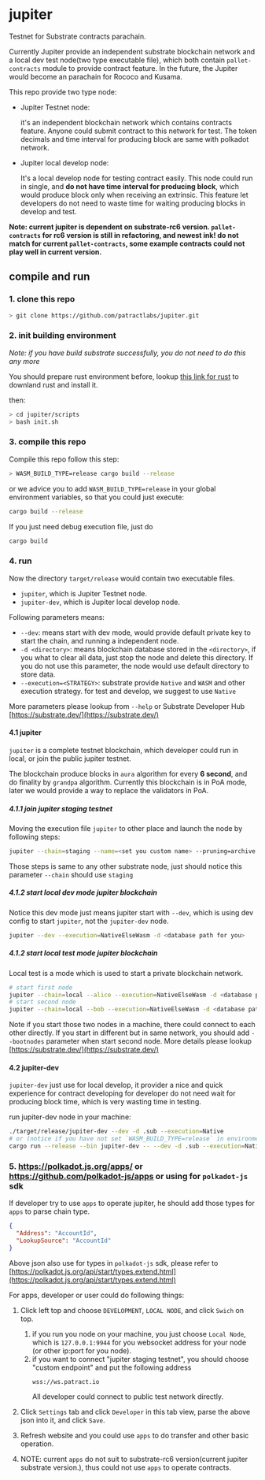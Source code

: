 # jupiter
Testnet for Substrate contracts parachain.

Currently Jupiter provide an independent substrate blockchain network and a local dev test node(two type executable file), 
which both contain `pallet-contracts` module to provide contract feature. In the future, the Jupiter would become an
parachain for Rococo and Kusama.  

This repo provide two type node:
* Jupiter Testnet node:
 
    it's an independent blockchain network which contains contracts feature. Anyone could submit 
    contract to this network for test. The token decimals and time interval for producing block are
    same with polkadot network.
    
* Jupiter local develop node: 
    
    It's a local develop node for testing contract easily. This node could run in single, and **do not have time interval
    for producing block**, which would produce block only when receiving an extrinsic. This feature let developers do not 
    need to waste time for waiting producing blocks in develop and test.
    
**Note: current jupiter is dependent on substrate-rc6 version. `pallet-contracts` for rc6 version is still in refactoring, 
and newest ink! do not match for current `pallet-contracts`, some example contracts could not play well in current version.**
    
## compile and run
### 1. clone this repo
```bash
> git clone https://github.com/patractlabs/jupiter.git
```

### 2. init building environment
*Note: if you have build substrate successfully, you do not need to do this any more*

You should prepare rust environment before, lookup [this link for rust](https://www.rust-lang.org/learn/get-started) to
downland rust and install it.
 
then:
```bash
> cd jupiter/scripts
> bash init.sh
```

### 3. compile this repo
Compile this repo follow this step:
```bash
> WASM_BUILD_TYPE=release cargo build --release
```
or we advice you to add `WASM_BUILD_TYPE=release` in your global environment variables, so that you could just execute:
```bash
cargo build --release
```

If you just need debug execution file, just do
```bash
cargo build
```

### 4. run
Now the directory `target/release` would contain two executable files.
* `jupiter`, which is Jupiter Testnet node.
* `jupiter-dev`, which is Jupiter local develop node.

Following parameters means:
* `--dev`: means start with dev mode, would provide default private key to start the chain, and running a independent node.
* `-d <directory>`: means blockchain database stored in the `<directory>`, if you what to clear all data, just stop the
node and delete this directory. If you do not use this parameter, the node would use default directory to store data.
* `--execution=<STRATEGY>`: substrate provide `Native` and `WASM` and other execution strategy. for test and develop, 
we suggest to use `Native`  

More parameters please lookup from `--help` or Substrate Developer Hub [https://substrate.dev/](https://substrate.dev/)

#### 4.1 jupiter
`jupiter` is a complete testnet blockchain, which developer could run in local, or join the public jupiter testnet.

The blockchain produce blocks in `aura` algorithm for every **6 second**, and do finality by `grandpa` algorithm. Currently
this blockchain is in PoA mode, later we would provide a way to replace the validators in PoA.

##### 4.1.1 join jupiter staging testnet
Moving the execution file `jupiter` to other place and launch the node by following steps:
```bash
jupiter --chain=staging --name=<set you custom name> --pruning=archive --execution=NativeElseWasm
```
Those steps is same to any other substrate node, just should notice this parameter `--chain` should use `staging`

##### 4.1.2 start local dev mode jupiter blockchain
Notice this dev mode just means jupiter start with `--dev`, which is using dev config to start `jupiter`, not the 
`jupiter-dev` node.
```bash
jupiter --dev --execution=NativeElseWasm -d <database path for you>
```

##### 4.1.2 start local test mode jupiter blockchain
Local test is a mode which is used to start a private blockchain network.
```bash
# start first node
jupiter --chain=local --alice --execution=NativeElseWasm -d <database path for you>
# start second node
jupiter --chain=local --bob --execution=NativeElseWasm -d <database path for you>
```
Note if you start those two nodes in a machine, there could connect to each other directly. If you start in different 
but in same network, you should add `--bootnodes` parameter when start second node. More details please lookup [https://substrate.dev/](https://substrate.dev/)
   
#### 4.2 jupiter-dev
`jupiter-dev` just use for local develop, it provider a nice and quick experience for contract developing for developer 
do not need wait for producing block time, which is very wasting time in testing.

run jupiter-dev node in your machine:
```bash
./target/release/jupiter-dev --dev -d .sub --execution=Native
# or (notice if you have not set `WASM_BUILD_TYPE=release` in environment variables, put this before `cargo run`)
cargo run --release --bin jupiter-dev -- --dev -d .sub --execution=Native
```

### 5. https://polkadot.js.org/apps/ or https://github.com/polkadot-js/apps or using for `polkadot-js` sdk
If developer try to use `apps` to operate jupiter, he should add those types for `apps` to parse chain type.
```json
{
  "Address": "AccountId",
  "LookupSource": "AccountId"
}
```
Above json also use for types in `polkadot-js` sdk, please refer to [https://polkadot.js.org/api/start/types.extend.html](https://polkadot.js.org/api/start/types.extend.html)

For apps, developer or user could do following things:
1. Click left top and choose `DEVELOPMENT`, `LOCAL NODE`, and click `Swich` on top.
 
    1. if you run you node on your machine, you just choose `Local Node`, which is `127.0.0.1:9944` for you websocket 
    address for your node (or other ip:port for you node).
    2. if you want to connect "jupiter staging testnet", you should choose "custom endpoint" and put the following address
        ````
        wss://ws.patract.io
        ````
        All developer could connect to public test network directly.
    
2. Click `Settings` tab and click `Developer` in this tab view, parse the above json into it, and click `Save`.
3. Refresh website and you could use `apps` to do transfer and other basic operation.
4. NOTE: current `apps` do not suit to substrate-rc6 version(current jupiter substrate version.), thus could not use `apps` to operate contracts.

